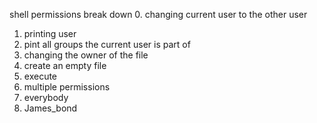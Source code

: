 shell permissions break down
0. changing current user to the other user
1. printing user
2. pint all groups the current user is part of
3. changing the owner of the file
4. create an empty file
5. execute
6. multiple permissions
7. everybody
8. James_bond
